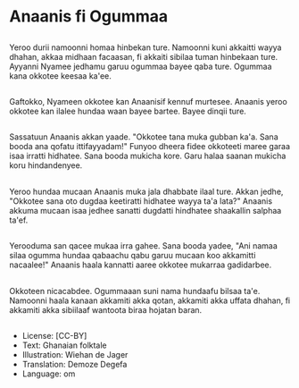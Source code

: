 # Anaanis fi Ogummaa

##
Yeroo durii namoonni homaa hinbekan ture. Namoonni kuni akkaitti wayya dhahan, akkaa midhaan facaasan, fi akkaiti sibilaa tuman hinbekaan ture. Ayyanni Nyamee jedhamu garuu ogummaa bayee qaba ture. Ogummaa kana okkotee keesaa ka'ee.

##
Gaftokko, Nyameen okkotee kan Anaanisif kennuf murtesee. Anaanis yeroo okkotee kan ilalee hundaa waan bayee bartee. Bayee dinqii ture.

##
Sassatuun Anaanis akkan yaade. "Okkotee tana muka gubban ka'a. Sana booda ana qofatu ittifayyadam!" Funyoo dheera fidee okkoteeti maree garaa isaa irratti hidhatee. Sana booda mukicha kore. Garu halaa saanan mukicha koru hindandenyee.

##
Yeroo hundaa mucaan Anaanis muka jala dhabbate ilaal ture. Akkan jedhe, "Okkotee sana oto dugdaa keetiratti hidhatee wayya ta'a lata?" Anaanis akkuma mucaan isaa jedhee sanatti dugdatti hindhatee shaakallin salphaa ta'ef.

##
Yerooduma san qacee mukaa irra gahee. Sana booda yadee, "Ani namaa silaa ogumma hundaa qabaachu qabu garuu mucaan koo akkamitti nacaalee!" Anaanis haala kannatti aaree okkotee mukarraa gadidarbee.

##
Okkoteen nicacabdee. Ogummaaan suni nama hundaafu bilsaa ta'e. Namoonni haala kanaan akkamiti akka qotan, akkamiti akka uffata dhahan, fi akkamiti akka sibiilaaf wantoota biraa hojatan baran.

##
* License: [CC-BY]
* Text: Ghanaian folktale
* Illustration: Wiehan de Jager
* Translation: Demoze Degefa
* Language: om

